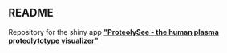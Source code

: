 ## README

Repository for the shiny app [**"ProteolySee - the human plasma proteolytotype visualizer"**](https://ahutz.shinyapps.io/proteolysee/)